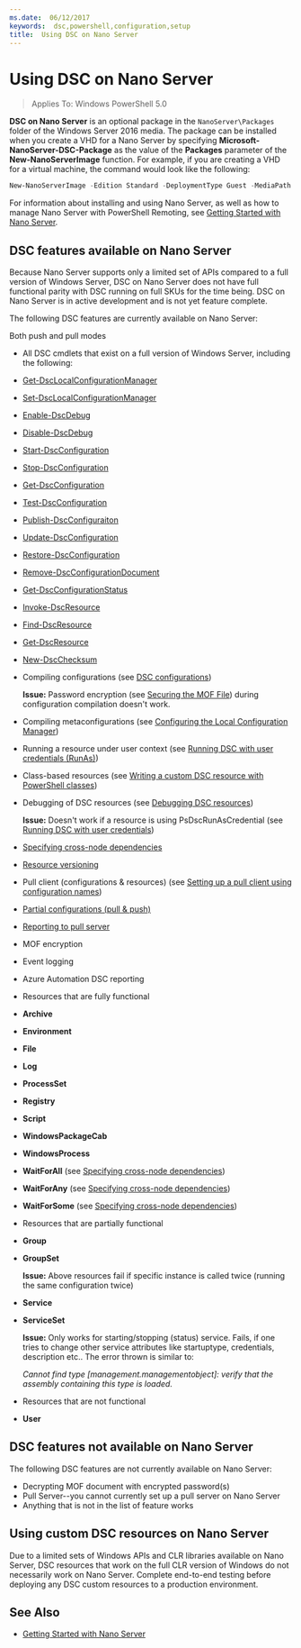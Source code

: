 ```yaml
---
ms.date:  06/12/2017
keywords:  dsc,powershell,configuration,setup
title:  Using DSC on Nano Server
---
```


# Using DSC on Nano Server

> Applies To: Windows PowerShell 5.0

**DSC on Nano Server** is an optional package in the `NanoServer\Packages` folder of the Windows Server 2016 media. The package can be installed when you create a VHD for a Nano Server by
specifying **Microsoft-NanoServer-DSC-Package** as the value of the **Packages** parameter of the **New-NanoServerImage** function. For example, if you are creating a VHD for a virtual
machine, the command would look like the following:

```powershell
New-NanoServerImage -Edition Standard -DeploymentType Guest -MediaPath f:\ -BasePath .\Base -TargetPath .\Nano1\Nano.vhd -ComputerName Nano1 -Packages Microsoft-NanoServer-DSC-Package
```

For information about installing and using Nano Server, as well as how to manage Nano Server with PowerShell Remoting, see
[Getting Started with Nano Server](/windows-server/get-started/getting-started-with-nano-server).

## DSC features available on Nano Server

Because Nano Server supports only a limited set of APIs compared to a full version of Windows Server, DSC on Nano Server does not have full functional parity with DSC running on
full SKUs for the time being. DSC on Nano Server is in active development and is not yet feature complete.

The following DSC features are currently available on Nano Server:

Both push and pull modes

- All DSC cmdlets that exist on a full version of Windows Server, including the following:
- [Get-DscLocalConfigurationManager](/powershell/module/PSDesiredStateConfiguration/Get-DscLocalConfigurationManager)
- [Set-DscLocalConfigurationManager](/powershell/module/PSDesiredStateConfiguration/Set-DscLocalConfigurationManager)
- [Enable-DscDebug](/powershell/module/PSDesiredStateConfiguration/Enable-DscDebug)
- [Disable-DscDebug](/powershell/module/PSDesiredStateConfiguration/Disable-DscDebug)
- [Start-DscConfiguration](/powershell/module/psdesiredstateconfiguration/start-dscconfiguration)
- [Stop-DscConfiguration](/powershell/module/PSDesiredStateConfiguration/Stop-DscConfiguration)
- [Get-DscConfiguration](/powershell/module/PSDesiredStateConfiguration/Get-DscConfiguration)
- [Test-DscConfiguration](/powershell/module/psdesiredstateconfiguration/Test-DSCConfiguration)
- [Publish-DscConfiguraiton](/powershell/module/PSDesiredStateConfiguration/Publish-DscConfiguration)
- [Update-DscConfiguration](/powershell/module/PSDesiredStateConfiguration/Update-DscConfiguration)
- [Restore-DscConfiguration](/powershell/module/PSDesiredStateConfiguration/Restore-DscConfiguration)
- [Remove-DscConfigurationDocument](/powershell/module/PSDesiredStateConfiguration/Remove-DscConfigurationDocument)
- [Get-DscConfigurationStatus](/powershell/module/PSDesiredStateConfiguration/Get-DscConfigurationStatus)
- [Invoke-DscResource](/powershell/module/PSDesiredStateConfiguration/Invoke-DscResource)
- [Find-DscResource](https://technet.microsoft.com/en-us/library/mt517874.aspx)
- [Get-DscResource](/powershell/module/PSDesiredStateConfiguration/Get-DscResource)
- [New-DscChecksum](/powershell/module/PSDesiredStateConfiguration/New-DSCCheckSum)

- Compiling configurations (see [DSC configurations](../configurations/configurations.md))

  **Issue:** Password encryption (see [Securing the MOF File](../pull-server/secureMOF.md)) during configuration compilation doesn't work.

- Compiling metaconfigurations (see [Configuring the Local Configuration Manager](../managing-nodes/metaConfig.md))

- Running a resource under user context (see [Running DSC with user credentials (RunAs)](../configurations/runAsUser.md))

- Class-based resources (see [Writing a custom DSC resource with PowerShell classes](../resources/authoringResourceClass.md))

- Debugging of DSC resources (see [Debugging DSC resources](../troubleshooting/debugResource.md))

  **Issue:** Doesn't work if a resource is using PsDscRunAsCredential (see [Running DSC with user credentials](../configurations/runAsUser.md))

- [Specifying cross-node dependencies](../configurations/crossNodeDependencies.md)

- [Resource versioning](../configurations/sxsResource.md)

- Pull client (configurations & resources) (see [Setting up a pull client using configuration names](../pull-server/pullClientConfigNames.md))

- [Partial configurations (pull & push)](../pull-server/partialConfigs.md)

- [Reporting to pull server](../pull-server/reportServer.md)

- MOF encryption

- Event logging

- Azure Automation DSC reporting

- Resources that are fully functional

- **Archive**
- **Environment**
- **File**
- **Log**
- **ProcessSet**
- **Registry**
- **Script**
- **WindowsPackageCab**
- **WindowsProcess**
- **WaitForAll** (see [Specifying cross-node dependencies](../configurations/crossNodeDependencies.md))
- **WaitForAny** (see [Specifying cross-node dependencies](../configurations/crossNodeDependencies.md))
- **WaitForSome** (see [Specifying cross-node dependencies](../configurations/crossNodeDependencies.md))

- Resources that are partially functional
- **Group**
- **GroupSet**

  **Issue:** Above resources fail if specific instance is called twice (running the same configuration twice)

- **Service**
- **ServiceSet**

  **Issue:** Only works for starting/stopping (status) service. Fails, if one tries to change other service attributes like startuptype, credentials, description etc.. The error thrown is similar to:

  *Cannot find type [management.managementobject]: verify that the assembly containing this type is loaded.*

- Resources that are not functional
- **User**

## DSC features not available on Nano Server

The following DSC features are not currently available on Nano Server:

- Decrypting MOF document with encrypted password(s)
- Pull Server--you cannot currently set up a pull server on Nano Server
- Anything that is not in the list of feature works

## Using custom DSC resources on Nano Server

Due to a limited sets of Windows APIs and CLR libraries available on Nano Server, DSC resources that work on the full CLR version of Windows do not necessarily work on Nano Server.
Complete end-to-end testing before deploying any DSC custom resources to a production environment.

## See Also

- [Getting Started with Nano Server](/windows-server/get-started/getting-started-with-nano-server)
